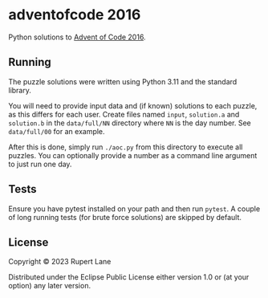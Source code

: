 # adventofcode 2016

Python solutions to [Advent of Code 2016](http://adventofcode.com/2016).

## Running

The puzzle solutions were written using Python 3.11 and the standard library.

You will need to provide input data and (if known) solutions to each
puzzle, as this differs for each user. Create files named `input`,
`solution.a` and `solution.b` in the `data/full/NN` directory where
`NN` is the day number. See `data/full/00` for an example.

After this is done, simply run `./aoc.py` from this directory to
execute all puzzles. You can optionally provide a number as a command
line argument to just run one day.

## Tests

Ensure you have pytest installed on your path and then run `pytest`. A
couple of long running tests (for brute force solutions) are skipped
by default.

## License

Copyright © 2023 Rupert Lane

Distributed under the Eclipse Public License either version 1.0 or (at
your option) any later version.
